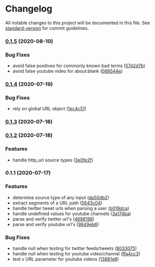 # Changelog

All notable changes to this project will be documented in this file. See [standard-version](https://github.com/conventional-changelog/standard-version) for commit guidelines.

### [0.1.5](https://github.com/critocrito/sugarcube-source-types/compare/v0.1.4...v0.1.5) (2020-08-10)


### Bug Fixes

* avoid false positives for commonly known bad terms ([57d2d7b](https://github.com/critocrito/sugarcube-source-types/commit/57d2d7b0959f75bf19e111d011ddf62e00f98c18))
* avoid false youtube video for about:blank ([088544e](https://github.com/critocrito/sugarcube-source-types/commit/088544ecd2bc01e1d74082b5cc4b92b7b1a73c3c))

### [0.1.4](http://critocrito///compare/v0.1.3...v0.1.4) (2020-07-19)


### Bug Fixes

* rely on global URL object ([1ec4c51](http://critocrito///commit/1ec4c51872b69891e3fc3063e2844c4d749e17ec))

### [0.1.3](http://critocrito///compare/v0.1.2...v0.1.3) (2020-07-18)

### [0.1.2](http://critocrito///compare/v0.1.1...v0.1.2) (2020-07-18)


### Features

* handle http_url source types ([3e0fe2f](http://critocrito///commit/3e0fe2fe5a086224a21b4a1d3901823e5f0e398b))

### 0.1.1 (2020-07-17)


### Features

* determine source type of any input ([da50db2](http://critocrito///commit/da50db2a9a742651dc648a881655d55ff5430dbf))
* extract segments of a URL path ([5643c04](http://critocrito///commit/5643c046c64dbabc0b1586118c17d248f2c77151))
* handle twitter tweet urls when parsing a user ([b019dca](http://critocrito///commit/b019dcab79eb4492ecd67bc2b84ea3ffb7d8925c))
* handle undefined values for youtube channels ([3a174ba](http://critocrito///commit/3a174baf882ea5d3ce137c1e744378201fbd3441))
* parse and verify twitter url's ([4698198](http://critocrito///commit/469819811b8f555a1e3e5bab92f2f101f6e88298))
* parse and verify youtube url's ([9849eb6](http://critocrito///commit/9849eb6d6d825e417d7726c5e630791ec7d58366))


### Bug Fixes

* handle null when testing for twitter feeds/tweets ([8033075](http://critocrito///commit/80330757280575582e94623b56e8349a7eba5be7))
* handle null when testing for youtube video/channel ([ffa4cc3](http://critocrito///commit/ffa4cc39cbe5a29207bec467b8b7d67f4ba207d8))
* test v URL parameter for youtube videos ([13881e8](http://critocrito///commit/13881e87793ff29f74f6cac443699c6dfba0a576))
